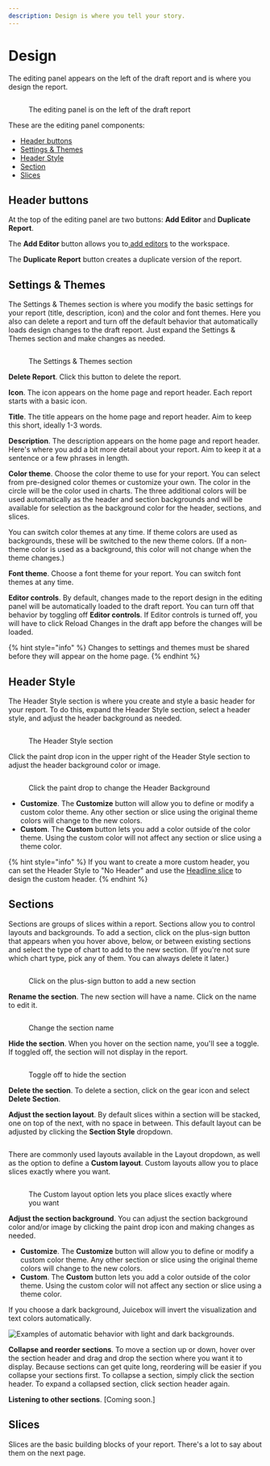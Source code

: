 ```yaml
---
description: Design is where you tell your story.
---
```


# Design

The editing panel appears on the left of the draft report and is where you design the report.

<figure><img src="../../.gitbook/assets/image (568).png" alt=""><figcaption><p>The editing panel is on the left of the draft report</p></figcaption></figure>

These are the editing panel components:

* [Header buttons](./#header-buttons)
* [Settings & Themes](./#settings-and-themes)
* [Header Style](./#header-style)
* [Section](./#sections)
* [Slices](./#slices)

## Header buttons

At the top of the editing panel are two buttons: **Add Editor** and **Duplicate Report**.

The **Add Editor** button allows you to[ add editors](../../managing-users/adding-users.md#adding-editors-to-your-workspace) to the workspace.&#x20;

The **Duplicate Report** button creates a duplicate version of the report.&#x20;

## Settings & Themes

The Settings & Themes section is where you modify the basic settings for your report (title, description, icon) and the color and font themes. Here you also can delete a report and turn off the default behavior that automatically loads design changes to the draft report. Just expand the Settings & Themes section and make changes as needed.&#x20;

<figure><img src="../../.gitbook/assets/image (579).png" alt=""><figcaption><p>The Settings &#x26; Themes section</p></figcaption></figure>

**Delete Report**. Click this button to delete the report. &#x20;

**Icon**. The icon appears on the home page and report header. Each report starts with a basic icon.

**Title**. The title appears on the home page and report header. Aim to keep this short, ideally 1-3 words.

**Description**. The description appears on the home page and report header. Here's where you add a bit more detail about your report. Aim to keep it at a sentence or a few phrases in length.

**Color theme**. Choose the color theme to use for your report. You can select from pre-designed color themes or customize your own. The color in the circle will be the color used in charts. The three additional colors will be used automatically as the header and section backgrounds and will be available for selection as the background color for the header, sections, and slices.&#x20;

You can switch color themes at any time. If theme colors are used as backgrounds, these will be switched to the new theme colors. (If a non-theme color is used as a background, this color will not change when the theme changes.)

**Font theme**. Choose a font theme for your report. You can switch font themes at any time.

**Editor controls**. By default, changes made to the report design in the editing panel will be automatically loaded to the draft report. You can turn off that behavior by toggling off **Editor controls**. If Editor controls is turned off, you will have to click Reload Changes in the draft app before the changes will be loaded.&#x20;

{% hint style="info" %}
Changes to settings and themes must be shared before they will appear on the home page.
{% endhint %}

## Header Style

The Header Style section is where you create and style a basic header for your report. To do this, expand the  Header Style section, select a header style, and adjust the header background as needed.&#x20;

<figure><img src="../../.gitbook/assets/image (580).png" alt=""><figcaption><p>The Header Style section</p></figcaption></figure>

Click the paint drop icon in the upper right of the Header Style section to adjust the header background color or image.&#x20;

<figure><img src="../../.gitbook/assets/image (581).png" alt=""><figcaption><p>Click the paint drop to change the Header Background </p></figcaption></figure>

* **Customize**. The **Customize** button will allow you to define or modify a custom color theme. Any other section or slice using the original theme colors will change to the new colors.&#x20;
* **Custom**. The **Custom** button lets you add a color outside of the color theme. Using the custom color will not affect any section or slice using a theme color.&#x20;

{% hint style="info" %}
If you want to create a more custom header, you can set the Header Style to "No Header" and use the [Headline slice](../../building-reports/story-designer/slices/charts/headline.md) to design the custom header.&#x20;
{% endhint %}

## Sections

Sections are groups of slices within a report. Sections allow you to control layouts and backgrounds. To add a section, click on the plus-sign button that appears when you hover above, below, or between existing sections and select the type of chart to add to the new section. (If you're not sure which chart type, pick any of them. You can always delete it later.)

<figure><img src="../../.gitbook/assets/image (582).png" alt=""><figcaption><p>Click on the plus-sign button to add a new section</p></figcaption></figure>

**Rename the section**. The new section will have a name. Click on the name to edit it.&#x20;

<figure><img src="../../.gitbook/assets/image (585).png" alt=""><figcaption><p>Change the section name</p></figcaption></figure>

**Hide the section**. When you hover on the section name, you'll see a toggle. If toggled off, the section will not display in the report.&#x20;

<figure><img src="../../.gitbook/assets/image (586).png" alt=""><figcaption><p>Toggle off to hide the section</p></figcaption></figure>

**Delete the section**. To delete a section, click on the gear icon and select **Delete Section**.&#x20;

**Adjust the section layout**. By default slices within a section will be stacked, one on top of the next, with no space in between. This default layout can be adjusted by clicking the **Section Style** dropdown.&#x20;

<figure><img src="../../.gitbook/assets/image (587).png" alt=""><figcaption></figcaption></figure>

There are commonly used layouts available in the Layout dropdown, as well as the option to define a **Custom layout**. Custom layouts allow you to place slices exactly where you want.&#x20;

<figure><img src="../../.gitbook/assets/image (588).png" alt=""><figcaption><p>The Custom layout option lets you place slices exactly where you want</p></figcaption></figure>

**Adjust the section background**. You can adjust the section background color and/or image by clicking the paint drop icon and making changes as needed.&#x20;

* **Customize**. The **Customize** button will allow you to define or modify a custom color theme. Any other section or slice using the original theme colors will change to the new colors.&#x20;
* **Custom**. The **Custom** button lets you add a color outside of the color theme. Using the custom color will not affect any section or slice using a theme color.&#x20;

If you choose a dark background, Juicebox will invert the visualization and text colors automatically.

![Examples of automatic behavior with light and dark backgrounds.](<../../.gitbook/assets/Light Dark 2048.png>)

**Collapse and reorder sections**. To move a section up or down, hover over the section header and drag and drop the section where you want it to display. Because sections can get quite long, reordering will be easier if you collapse your sections first. To collapse a section, simply click the section header. To expand a collapsed section, click section header again.

**Listening to other sections**. \[Coming soon.]

## Slices

Slices are the basic building blocks of your report. There's a lot to say about them on the next page.&#x20;
